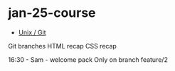 # jan-25-course

-   [Unix / Git](./bash-git/README.md)

Git branches
HTML recap
CSS recap

16:30 - Sam - welcome pack
Only on branch feature/2

